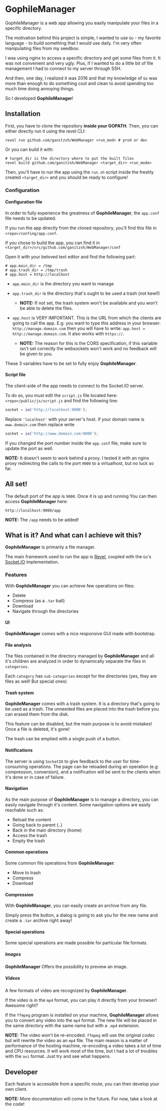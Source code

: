 # GophileManager

GophileManager is a web app allowing you easily manipulate your files in a specific directory.

The motivation behind this project is simple, I wanted to use `Go` - my favorite language - to build something that I would use daily. I'm very often manipulating files from my seedbox.

I was using nginx to access a specific directory and get some files from it. It was not convenient and very ugly. Plus, if I wanted to do a little bit of file management I had to connect to my server through SSH.

And then, one day, I realized it was 2016 and that my knowledge of `Go` was more than enough to do something cool and clean to avoid spending too much time doing annoying things.

So I developed **GophileManager**!

## Installation

First, you have to clone the repository **inside your GOPATH**. Then, you can either directly run it using the revel CLI:

```shell
revel run github.com/ganitzsh/WebManager <run_mod> # prod or dev
```

Or you can build it with:

```shell
# target_dir is the directory where to put the built files
revel build github.com/ganitzsh/WebManager <target_dir> <run_mode>
```

Then, you'll have to run the app using the `run.sh` script inside the freshly created `<target_dir>` and you should be ready to configure!

### Configuration

#### Configuration file

In order to fully experience the greatness of **GophileManager**, the `app.conf` file needs to be updated.

If you run the app directly from the cloned repository, you'll find this file in `<repo>/confing/app.conf`.

If you chose to build the app, you can find it in `<target_dir>/src/github.com/ganitzsh/WebManager/conf`

Open it with your beloved text editor and find the following part:

```
# app.main_dir = /tmp
# app.trash_dir = /tmp/trash
# app.host = http://localhost
```

- `app.main_dir` is the directory you want to manage
- `app.trash_dir` is the directory that's ought to be used a trash (not kewl!)

  - **NOTE:** If not set, the trash system won't be available and you won't be able to delete the files.

- `app.host` is VERY IMPORTANT. This is the URL from which the clients are going to call the app. E.g: you want to type this address in your browser: `http://manage.domain.com` then you will have to write: `app.host = http://manage.domain.com`. It also works with `https://`.

  - **NOTE:** The reason for this is the CORS specification, if this variable isn't set correctly the websockets won't work and no feedback will be given to you.

These 3 variables have to be set to fully enjoy **GophileManager**.

#### Script file

The client-side of the app needs to connect to the Socket.IO server.

To do so, you must edit the `script.js` file located here: `<repo>/public/js/script.js` and find the following line:

```javascript
socket = io('http://localhost:9000');
```

Replace `'localhost'` with your server's host. If your domain name is `www.domain.com` then replace write

```javascript
socket = io('http://www.domain.com:9000');
```

If you changed the port number inside the `app.conf` file, make sure to update the port as well.

**NOTE:** It doesn't seem to work behind a proxy. I tested it with an nginx proxy redirecting the calls to the port `9000` to a virtualhost, but no luck so far.

## All set!

The default port of the app is `9000`. Once it is up and running You can then access **GophileManager** here:

```
http://localhost:9000/app
```

**NOTE:** The `/app` needs to be added!

## What is it? And what can I achieve wit this?

**GophileManager** is primarily a file manager.

The main framework used to run the app is [Revel](https://revel.github.io/), coupled with the `Go`'s [Socket.IO](https://github.com/googollee/go-socket.io) implementation.

### Features

With **GophileManager** you can achieve few operations on files:

- Delete
- Compress (as a `.tar` ball)
- Download
- Navigate through the directories

#### UI

**GophileManager** comes with a nice responsive GUI made with bootstrap.

#### File analysis

The files contained in the directory managed by **GophileManager** and all it's children are analyzed in order to dynamically separate the files in `categories`.

Each `category` has `sub-categories` except for the directories (yes, they are files as well! But special ones)

#### Trash system

**GophileManager** comes with a trash system. It is a directory that's going to be used as a trash. The unneeded files are placed into the trash before you can erased them from the disk.

This feature can be disabled, but the main purpose is to avoid mistakes! Once a file is deleted, it's gone!

The trash can be emptied with a single push of a button.

#### Notifications

The server is using `SocketIO` to give feedback to the user for time-consuming operations. The page can be reloaded during an operation (e.g: compression, conversion), and a notification will be sent to the clients when it's done or in case of failure.

#### Navigation

As the main purpose of **GophileManager** is to manage a directory, you can easily navigate through it's content. Some navigation options are easily reachable such as:

- Reload the content
- Going back to parent (..)
- Back in the main directory (home)
- Access the trash
- Empty the trash

#### Common operations

Some common file operations from **GophileManager**:

- Move to trash
- Compress
- Download

#### Compression

With **GophileManager**, you can easily create an archive from any file.

Simply press the button, a dialog is going to ask you for the new name and create a `.tar` archive right away!

#### Special operations

Some special operations are made possible for particular file formats.

##### Images

**GophileManager** Offers the possibility to preview an image.

##### Videos

A few formats of video are recognized by **GophileManager**.

If the video is in the `mp4` format, you can play it directly from your browser! Awesome right?

If the `ffmpeg` program is installed on your machine, **GophileManager** allows you to convert any video into the `mp4` format. The new file will be placed in the same directory with the same name but with a `.mp4` extension.

**NOTE:** The video won't be re-encoded. `ffmpeg` will use the original codec but will rewrite the video as an `mp4` file. The main reason is a matter of performance of the hosting machine, re-encoding a video takes a lot of time and CPU resources. It will work most of the time, but I had a lot of troubles with the `avi` format. Just try and see what happens.

## Developer

Each feature is accessible from a specific route, you can then develop your own client.

**NOTE:** More documentation will come in the future. For now, take a look at the code!
